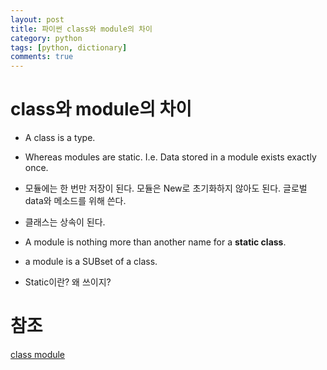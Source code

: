 ```yaml
---
layout: post
title: 파이썬 class와 module의 차이
category: python
tags: [python, dictionary]
comments: true
---
```


# class와 module의 차이

- A class is a type. 

- Whereas modules are static. I.e. Data stored in a module exists exactly once. 

- 모듈에는 한 번만 저장이 된다. 모듈은 New로 초기화하지 않아도 된다. 글로벌 data와 메소드를 위해 쓴다.

- 클래스는 상속이 된다. 

- A module is nothing more than another name for a **static class**.

- a module is a SUBset of a class.

- Static이란? 왜 쓰이지?

# 참조

[class module](https://stackoverflow.com/questions/14548991/what-is-the-difference-between-a-module-and-a-class)

